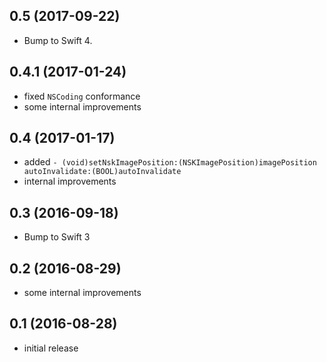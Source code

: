 ## 0.5 (2017-09-22)

- Bump to Swift 4.

## 0.4.1 (2017-01-24)

- fixed `NSCoding` conformance
- some internal improvements

## 0.4 (2017-01-17)

- added `- (void)setNskImagePosition:(NSKImagePosition)imagePosition autoInvalidate:(BOOL)autoInvalidate`
- internal improvements

## 0.3 (2016-09-18)

- Bump to Swift 3

## 0.2 (2016-08-29)

- some internal improvements

## 0.1 (2016-08-28)

- initial release
